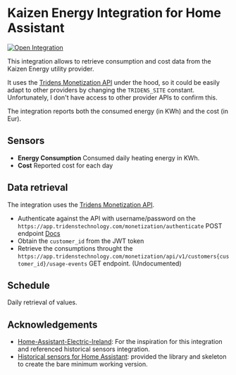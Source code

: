 # Kaizen Energy Integration for Home Assistant

[![Open Integration](https://my.home-assistant.io/badges/hacs_repository.svg)](https://my.home-assistant.io/redirect/hacs_repository/?owner=olaldiko&repository=home-assistant-kaizen-energy&category=integration)

This integration allows to retrieve consumption and cost data from the Kaizen Energy utility provider.

It uses the [Tridens Monetization API](https://tridenstechnology.com/monetization-api-docs/) under the hood, so it could be easily adapt to other providers by changing the `TRIDENS_SITE` constant. Unfortunately, I don't have access to other provider APIs to confirm this.

The integration reports both the consumed energy (in KWh) and the cost (in Eur).

## Sensors

- **Energy Consumption** Consumed daily heating energy in KWh.
- **Cost** Reported cost for each day

## Data retrieval

The integration uses the [Tridens Monetization API](https://tridenstechnology.com/monetization-api-docs/).

- Authenticate against the API with username/password on the `https://app.tridenstechnology.com/monetization/authenticate` POST endpoint [Docs](https://tridenstechnology.com/monetization-api-docs/)
- Obtain the `customer_id` from the JWT token
- Retrieve the consumptions throught the `https://app.tridenstechnology.com/monetization/api/v1/customers{customer_id}/usage-events` GET endpoint. (Undocumented)

## Schedule

Daily retrieval of values.

## Acknowledgements

- [Home-Assistant-Electric-Ireland](https://github.com/barreeeiroo/Home-Assistant-Electric-Ireland): For the inspiration for this integration and referenced historical sensors integration.
- [Historical sensors for Home Assistant](https://github.com/ldotlopez/ha-historical-sensor): provided the library and
  skeleton to create the bare minimum working version.
